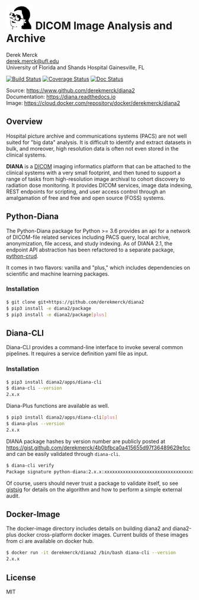 ![logo](resources/images/diana_logo_sm.png) DICOM Image Analysis and Archive
==================

Derek Merck  
<derek.merck@ufl.edu>  
University of Florida and Shands Hospital
Gainesville, FL 

[![Build Status](https://travis-ci.org/derekmerck/diana2.svg?branch=master)](https://travis-ci.org/derekmerck/diana2)
[![Coverage Status](https://codecov.io/gh/derekmerck/diana2/branch/master/graph/badge.svg)](https://codecov.io/gh/derekmerck/diana2)
[![Doc Status](https://readthedocs.org/projects/diana/badge/?version=master)](https://diana.readthedocs.io/en/master/?badge=master)

Source: <https://www.github.com/derekmerck/diana2>  
Documentation: <https://diana.readthedocs.io>  
Image:  <https://cloud.docker.com/repository/docker/derekmerck/diana2>


Overview
----------------

Hospital picture archive and communications systems (PACS) are not well suited for "big data" analysis.  It is difficult to identify and extract datasets in bulk, and moreover, high resolution data is often not even stored in the clinical systems.

**DIANA** is a [DICOM][] imaging informatics platform that can be attached to the clinical systems with a very small footprint, and then tuned to support a range of tasks from high-resolution image archival to cohort discovery to radiation dose monitoring.  It provides DICOM services, image data indexing, REST endpoints for scripting, and user access control through an amalgamation of free and free and open source (FOSS) systems.

[DICOM]: http://www.dicomstandard.org/


Python-Diana
----------------

The Python-Diana package for Python >= 3.6 provides an api for a network of DICOM-file related services including PACS query, local archive, anonymization, file access, and study indexing.  As of DIANA 2.1, the endpoint API abstraction has been refactored to a separate package, [python-crud][].

[python-crud]: https://github.com/derekmerck/pycrud

It comes in two flavors: vanilla and "plus," which includes dependencies on scientific and machine learning packages.

### Installation

```bash
$ git clone git+https://github.com/derekmerck/diana2
$ pip3 install -e diana2/package
$ pip3 install -e diana2/package[plus]
```

Diana-CLI
-----------------

Diana-CLI provides a command-line interface to invoke several common pipelines.  It requires a service definition yaml file as input.

### Installation

```bash
$ pip3 install diana2/apps/diana-cli
$ diana-cli --version
2.x.x
```

Diana-Plus functions are available as well.
```bash
$ pip3 install diana2/apps/diana-cli[plus]
$ diana-plus --version
2.x.x
```

DIANA package hashes by version number are publicly posted at <https://gist.github.com/derekmerck/4b0bfbca0a415655d97f36489629e1cc> and can be easily validated through `diana-cli`.

```bash
$ diana-cli verify
Package signature python-diana:2.x.x:xxxxxxxxxxxxxxxxxxxxxxxxxxxxxxxxxxxxxxx is valid.
```

Of course, users should never trust a package to validate itself, so see [gistsig][] for details on the algorithm and how to perform a simple external audit.

[gistsig]: https://github.com/derekmerck/gistsig


Docker-Image
----------------

The docker-image directory includes details on building diana2 and diana2-plus docker cross-platform docker images.  Current builds of these images from ci are available on docker hub.

```bash
$ docker run -it derekmerck/diana2 /bin/bash diana-cli --version
2.x.x
```


License
-------

MIT
